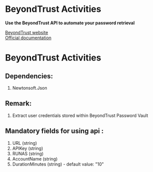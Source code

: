 # BeyondTrust Activities
**Use the BeyondTrust API to automate your password retrieval**

[BeyondTrust website](https://www.beyondtrust.com/) <br/>
[Official documentation](https://www.beyondtrust.com/docs/privileged-remote-access/how-to/integrations/api/index.htm)

# BeyondTrust Activities

## Dependencies:
1. Newtonsoft.Json

## Remark:
1. Extract user credentials stored within BeyondTrust Password Vault

## Mandatory fields for using api :<br />
1. URL (string)
2. APIKey (string)
3. RUNAS (string)
4. AccountName (string)
5. DurationMinutes (string) - default value: "10"
